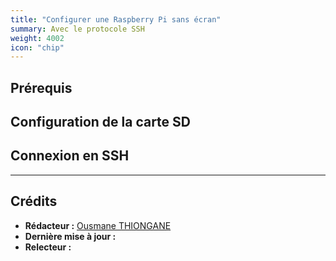 ```yaml
---
title: "Configurer une Raspberry Pi sans écran"
summary: Avec le protocole SSH
weight: 4002
icon: "chip"
---
```


## Prérequis

## Configuration de la carte SD

## Connexion en SSH

---

## Crédits

* **Rédacteur :** [Ousmane THIONGANE](https://github.com/Mowibox)
* **Dernière mise à jour :**
* **Relecteur :**
